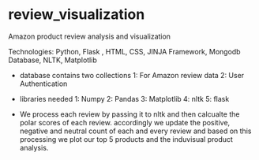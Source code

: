 # review_visualization
Amazon product review analysis and visualization


Technologies: Python, Flask , HTML, CSS, JINJA Framework, Mongodb Database, NLTK, Matplotlib

- database contains two collections 
	1: For Amazon review data
	2: User Authentication
- libraries needed
	1: Numpy
	2: Pandas
	3: Matplotlib
	4: nltk
	5: flask

- We process each review by passing it to nltk and then calcualte the polar scores of each review. accordingly we update the positive, negative and neutral count of each and every review and based on this processing we plot our top 5 products and the induvisual product analysis.
